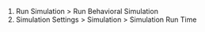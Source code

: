  1. Run Simulation > Run Behavioral Simulation
 2. Simulation Settings > Simulation >  Simulation Run Time
